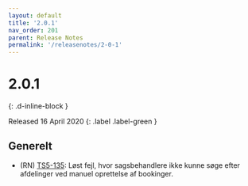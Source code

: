```yaml
---
layout: default
title: '2.0.1'
nav_order: 201
parent: Release Notes
permalink: '/releasenotes/2-0-1'
---
```


# 2.0.1
{: .d-inline-block }

Released 16 April 2020
{: .label .label-green }

## Generelt

- (RN) [TS5-135](https://sd.trifork.com/projects/TS5/queues/custom/95/TS5-135): Løst fejl, hvor sagsbehandlere ikke kunne søge efter afdelinger ved manuel oprettelse af bookinger.
